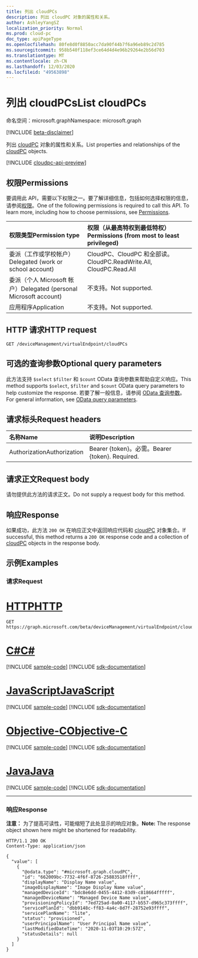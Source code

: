 ```yaml
---
title: 列出 cloudPCs
description: 列出 cloudPC 对象的属性和关系。
author: AshleyYangSZ
localization_priority: Normal
ms.prod: cloud-pc
doc_type: apiPageType
ms.openlocfilehash: 80fe8d0f8850acc7da90f44b7f6a96eb89c2d785
ms.sourcegitcommit: 958b540f118ef3ce64d4d4e96b29264e2b56d703
ms.translationtype: MT
ms.contentlocale: zh-CN
ms.lasthandoff: 12/03/2020
ms.locfileid: "49563898"
---
```

# <a name="list-cloudpcs"></a><span data-ttu-id="afe8e-103">列出 cloudPCs</span><span class="sxs-lookup"><span data-stu-id="afe8e-103">List cloudPCs</span></span>

<span data-ttu-id="afe8e-104">命名空间：microsoft.graph</span><span class="sxs-lookup"><span data-stu-id="afe8e-104">Namespace: microsoft.graph</span></span>

[!INCLUDE [beta-disclaimer](../../includes/beta-disclaimer.md)]

<span data-ttu-id="afe8e-105">列出 [cloudPC](../resources/cloudpc.md) 对象的属性和关系。</span><span class="sxs-lookup"><span data-stu-id="afe8e-105">List properties and relationships of the [cloudPC](../resources/cloudpc.md) objects.</span></span>

[!INCLUDE [cloudpc-api-preview](../../includes/cloudpc-api-preview.md)]

## <a name="permissions"></a><span data-ttu-id="afe8e-106">权限</span><span class="sxs-lookup"><span data-stu-id="afe8e-106">Permissions</span></span>

<span data-ttu-id="afe8e-p101">要调用此 API，需要以下权限之一。要了解详细信息，包括如何选择权限的信息，请参阅[权限](/graph/permissions-reference)。</span><span class="sxs-lookup"><span data-stu-id="afe8e-p101">One of the following permissions is required to call this API. To learn more, including how to choose permissions, see [Permissions](/graph/permissions-reference).</span></span>

|<span data-ttu-id="afe8e-109">权限类型</span><span class="sxs-lookup"><span data-stu-id="afe8e-109">Permission type</span></span>|<span data-ttu-id="afe8e-110">权限（从最高特权到最低特权）</span><span class="sxs-lookup"><span data-stu-id="afe8e-110">Permissions (from most to least privileged)</span></span>|
|:---|:---|
|<span data-ttu-id="afe8e-111">委派（工作或学校帐户）</span><span class="sxs-lookup"><span data-stu-id="afe8e-111">Delegated (work or school account)</span></span>|<span data-ttu-id="afe8e-112">CloudPC、CloudPC 和全部读。</span><span class="sxs-lookup"><span data-stu-id="afe8e-112">CloudPC.ReadWrite.All, CloudPC.Read.All</span></span>|
|<span data-ttu-id="afe8e-113">委派（个人 Microsoft 帐户）</span><span class="sxs-lookup"><span data-stu-id="afe8e-113">Delegated (personal Microsoft account)</span></span>|<span data-ttu-id="afe8e-114">不支持。</span><span class="sxs-lookup"><span data-stu-id="afe8e-114">Not supported.</span></span>|
|<span data-ttu-id="afe8e-115">应用程序</span><span class="sxs-lookup"><span data-stu-id="afe8e-115">Application</span></span>|<span data-ttu-id="afe8e-116">不支持。</span><span class="sxs-lookup"><span data-stu-id="afe8e-116">Not supported.</span></span>|

## <a name="http-request"></a><span data-ttu-id="afe8e-117">HTTP 请求</span><span class="sxs-lookup"><span data-stu-id="afe8e-117">HTTP request</span></span>

<!-- {
  "blockType": "ignored"
}
-->

``` http
GET /deviceManagement/virtualEndpoint/cloudPCs
```

## <a name="optional-query-parameters"></a><span data-ttu-id="afe8e-118">可选的查询参数</span><span class="sxs-lookup"><span data-stu-id="afe8e-118">Optional query parameters</span></span>

<span data-ttu-id="afe8e-119">此方法支持 `$select` `$filter` 和 `$count` OData 查询参数来帮助自定义响应。</span><span class="sxs-lookup"><span data-stu-id="afe8e-119">This method supports `$select`, `$filter` and `$count` OData query parameters to help customize the response.</span></span> <span data-ttu-id="afe8e-120">若要了解一般信息，请参阅 [OData 查询参数](/graph/query-parameters)。</span><span class="sxs-lookup"><span data-stu-id="afe8e-120">For general information, see [OData query parameters](/graph/query-parameters).</span></span>

## <a name="request-headers"></a><span data-ttu-id="afe8e-121">请求标头</span><span class="sxs-lookup"><span data-stu-id="afe8e-121">Request headers</span></span>

| <span data-ttu-id="afe8e-122">名称</span><span class="sxs-lookup"><span data-stu-id="afe8e-122">Name</span></span>          | <span data-ttu-id="afe8e-123">说明</span><span class="sxs-lookup"><span data-stu-id="afe8e-123">Description</span></span>               |
| :------------ | :------------------------ |
| <span data-ttu-id="afe8e-124">Authorization</span><span class="sxs-lookup"><span data-stu-id="afe8e-124">Authorization</span></span> | <span data-ttu-id="afe8e-p103">Bearer {token}。必需。</span><span class="sxs-lookup"><span data-stu-id="afe8e-p103">Bearer {token}. Required.</span></span> |

## <a name="request-body"></a><span data-ttu-id="afe8e-127">请求正文</span><span class="sxs-lookup"><span data-stu-id="afe8e-127">Request body</span></span>

<span data-ttu-id="afe8e-128">请勿提供此方法的请求正文。</span><span class="sxs-lookup"><span data-stu-id="afe8e-128">Do not supply a request body for this method.</span></span>

## <a name="response"></a><span data-ttu-id="afe8e-129">响应</span><span class="sxs-lookup"><span data-stu-id="afe8e-129">Response</span></span>

<span data-ttu-id="afe8e-130">如果成功，此方法 `200 OK` 在响应正文中返回响应代码和 [cloudPC](../resources/cloudpc.md) 对象集合。</span><span class="sxs-lookup"><span data-stu-id="afe8e-130">If successful, this method returns a `200 OK` response code and a collection of [cloudPC](../resources/cloudpc.md) objects in the response body.</span></span>

## <a name="examples"></a><span data-ttu-id="afe8e-131">示例</span><span class="sxs-lookup"><span data-stu-id="afe8e-131">Examples</span></span>

### <a name="request"></a><span data-ttu-id="afe8e-132">请求</span><span class="sxs-lookup"><span data-stu-id="afe8e-132">Request</span></span>


# <a name="http"></a>[<span data-ttu-id="afe8e-133">HTTP</span><span class="sxs-lookup"><span data-stu-id="afe8e-133">HTTP</span></span>](#tab/http)
<!-- {
  "blockType": "request",
  "name": "list_cloudpcs"
}
-->

``` http
GET https://graph.microsoft.com/beta/deviceManagement/virtualEndpoint/cloudPCs
```
# <a name="c"></a>[<span data-ttu-id="afe8e-134">C#</span><span class="sxs-lookup"><span data-stu-id="afe8e-134">C#</span></span>](#tab/csharp)
[!INCLUDE [sample-code](../includes/snippets/csharp/list-cloudpcs-csharp-snippets.md)]
[!INCLUDE [sdk-documentation](../includes/snippets/snippets-sdk-documentation-link.md)]

# <a name="javascript"></a>[<span data-ttu-id="afe8e-135">JavaScript</span><span class="sxs-lookup"><span data-stu-id="afe8e-135">JavaScript</span></span>](#tab/javascript)
[!INCLUDE [sample-code](../includes/snippets/javascript/list-cloudpcs-javascript-snippets.md)]
[!INCLUDE [sdk-documentation](../includes/snippets/snippets-sdk-documentation-link.md)]

# <a name="objective-c"></a>[<span data-ttu-id="afe8e-136">Objective-C</span><span class="sxs-lookup"><span data-stu-id="afe8e-136">Objective-C</span></span>](#tab/objc)
[!INCLUDE [sample-code](../includes/snippets/objc/list-cloudpcs-objc-snippets.md)]
[!INCLUDE [sdk-documentation](../includes/snippets/snippets-sdk-documentation-link.md)]

# <a name="java"></a>[<span data-ttu-id="afe8e-137">Java</span><span class="sxs-lookup"><span data-stu-id="afe8e-137">Java</span></span>](#tab/java)
[!INCLUDE [sample-code](../includes/snippets/java/list-cloudpcs-java-snippets.md)]
[!INCLUDE [sdk-documentation](../includes/snippets/snippets-sdk-documentation-link.md)]

---


### <a name="response"></a><span data-ttu-id="afe8e-138">响应</span><span class="sxs-lookup"><span data-stu-id="afe8e-138">Response</span></span>

<span data-ttu-id="afe8e-139">**注意：** 为了提高可读性，可能缩短了此处显示的响应对象。</span><span class="sxs-lookup"><span data-stu-id="afe8e-139">**Note:** The response object shown here might be shortened for readability.</span></span>
<!-- {
  "blockType": "response",
  "truncated": true,
  "@odata.type": "Collection(microsoft.graph.cloudPC)"
}
-->

``` http
HTTP/1.1 200 OK
Content-Type: application/json

{
  "value": [
    {
      "@odata.type": "#microsoft.graph.cloudPC",
      "id": "662009bc-7732-4f6f-8726-25883518ffff",
      "displayName": "Display Name value",
      "imageDisplayName": "Image Display Name value",
      "managedDeviceId": "bdc8e6dd-0455-4412-83d9-c818664fffff",
      "managedDeviceName": "Managed Device Name value",
      "provisioningPolicyId": "7ed725ad-0a00-4117-b557-d965c373ffff",
      "servicePlanId": "dbb9148c-ff83-4a4c-8d7f-28752e93ffff",
      "servicePlanName": "lite",
      "status": "provisioned",
      "userPrincipalName": "User Principal Name value",
      "lastModifiedDateTime": "2020-11-03T10:29:57Z",
      "statusDetails": null
    }
  ]
}
```
